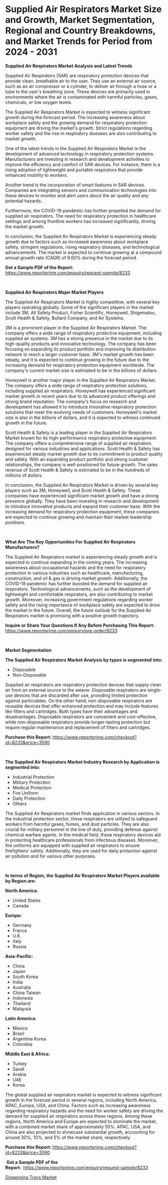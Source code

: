 <p><h1>Supplied Air Respirators Market Size and Growth, Market Segmentation, Regional and Country Breakdowns, and Market Trends for Period from 2024 -  2031</h1></p><p><strong>Supplied Air Respirators Market Analysis and Latest Trends</strong></p>
<p><p>Supplied Air Respirators (SAR) are respiratory protection devices that provide clean, breathable air to the user. They use an external air source, such as an air compressor or a cylinder, to deliver air through a hose or a tube to the user's breathing zone. These devices are primarily used in environments where the air is contaminated with harmful particles, gases, chemicals, or low oxygen levels.</p><p>The Supplied Air Respirators Market is expected to witness significant growth during the forecast period. The increasing awareness about workplace safety and the growing demand for respiratory protection equipment are driving the market's growth. Strict regulations regarding worker safety and the rise in respiratory diseases are also contributing to market growth.</p><p>One of the latest trends in the Supplied Air Respirators Market is the development of advanced technology in respiratory protection systems. Manufacturers are investing in research and development activities to improve the efficiency and comfort of SAR devices. For instance, there is a rising adoption of lightweight and portable respirators that provide enhanced mobility to workers.</p><p>Another trend is the incorporation of smart features in SAR devices. Companies are integrating sensors and communication technologies into these devices to monitor and alert users about the air quality and any potential hazards.</p><p>Furthermore, the COVID-19 pandemic has further propelled the demand for supplied air respirators. The need for respiratory protection in healthcare settings and among frontline workers has increased significantly, driving the market growth.</p><p>In conclusion, the Supplied Air Respirators Market is experiencing steady growth due to factors such as increased awareness about workplace safety, stringent regulations, rising respiratory diseases, and technological advancements. The market is expected to continue growing at a compound annual growth rate (CAGR) of 9.60% during the forecast period.</p></p>
<p><strong>Get a Sample PDF of the Report:&nbsp;</strong> <a href="https://www.reportprime.com/enquiry/request-sample/8233">https://www.reportprime.com/enquiry/request-sample/8233</a></p>
<p>&nbsp;</p>
<p><strong>Supplied Air Respirators Major Market Players</strong></p>
<p><p>The Supplied Air Respirators Market is highly competitive, with several key players operating globally. Some of the significant players in the market include 3M, All Safety Product, Fisher Scientific, Honeywell, Shigematsu, Scott Health & Safety, Bullard Company, and Air Systems.</p><p>3M is a prominent player in the Supplied Air Respirators Market. The company offers a wide range of respiratory protective equipment, including supplied air systems. 3M has a strong presence in the market due to its high-quality products and innovative technology. The company has been focusing on expanding its product portfolio and improving its distribution network to reach a larger customer base. 3M's market growth has been steady, and it is expected to continue growing in the future due to the increasing demand for respiratory protection equipment worldwide. The company's current market size is estimated to be in the billions of dollars.</p><p>Honeywell is another major player in the Supplied Air Respirators Market. The company offers a wide range of respiratory protection solutions, including supplied air respirators. Honeywell has experienced significant market growth in recent years due to its advanced product offerings and strong brand reputation. The company's focus on research and development has allowed it to introduce innovative respiratory protection solutions that meet the evolving needs of customers. Honeywell's market size is also in the billions of dollars, and it is expected to witness continued growth in the future.</p><p>Scott Health & Safety is a leading player in the Supplied Air Respirators Market known for its high-performance respiratory protective equipment. The company offers a comprehensive range of supplied air respirators designed for various industries and applications. Scott Health & Safety has experienced steady market growth due to its commitment to product quality and safety. With an expanding product portfolio and strong customer relationships, the company is well-positioned for future growth. The sales revenue of Scott Health & Safety is estimated to be in the hundreds of millions of dollars.</p><p>In conclusion, the Supplied Air Respirators Market is driven by several key players such as 3M, Honeywell, and Scott Health & Safety. These companies have experienced significant market growth and have a strong presence globally. They have been investing in research and development to introduce innovative products and expand their customer base. With the increasing demand for respiratory protection equipment, these companies are expected to continue growing and maintain their market leadership positions.</p></p>
<p>&nbsp;</p>
<p><strong>What Are The Key Opportunities For Supplied Air Respirators Manufacturers?</strong></p>
<p><p>The Supplied Air Respirators market is experiencing steady growth and is expected to continue expanding in the coming years. The increasing awareness about occupational hazards and the need for respiratory protection in various industries such as healthcare, manufacturing, construction, and oil & gas is driving market growth. Additionally, the COVID-19 pandemic has further boosted the demand for supplied air respirators. Technological advancements, such as the development of lightweight and comfortable respirators, are also contributing to market growth. Moreover, increasing government regulations regarding worker safety and the rising importance of workplace safety are expected to drive the market in the future. Overall, the future outlook for the Supplied Air Respirators market is promising with a positive growth trajectory.</p></p>
<p><strong>Inquire or Share Your Questions If Any Before Purchasing This Report:</strong> <a href="https://www.reportprime.com/enquiry/pre-order/8233">https://www.reportprime.com/enquiry/pre-order/8233</a></p>
<p>&nbsp;</p>
<p><strong>Market Segmentation</strong></p>
<p><strong>The Supplied Air Respirators Market Analysis by types is segmented into:</strong></p>
<p><ul><li>Disposable</li><li>Non-Disposable</li></ul></p>
<p><p>Supplied air respirators are respiratory protection devices that supply clean air from an external source to the wearer. Disposable respirators are single-use devices that are discarded after use, providing limited protection against particulates. On the other hand, non-disposable respirators are reusable devices that offer enhanced protection and may include features like filters and cartridges. Both types have their advantages and disadvantages. Disposable respirators are convenient and cost-effective, while non-disposable respirators provide longer-lasting protection but require regular maintenance and replacement of filters and cartridges.</p></p>
<p><strong>Purchase this Report:&nbsp;</strong><a href="https://www.reportprime.com/checkout?id=8233&price=3590">https://www.reportprime.com/checkout?id=8233&price=3590</a></p>
<p>&nbsp;</p>
<p><strong>The Supplied Air Respirators Market Industry Research by Application is segmented into:</strong></p>
<p><ul><li>Industrial Protection</li><li>Military Protection</li><li>Medical Protection</li><li>Fire Uniform</li><li>Daily Protection</li><li>Others</li></ul></p>
<p><p>The Supplied Air Respirators market finds application in various sectors. In the industrial protection sector, these respirators are utilized to safeguard workers from harmful gases, fumes, and dust particles. They are also crucial for military personnel in the line of duty, providing defense against chemical warfare agents. In the medical field, these respiratory devices aid in protecting healthcare professionals from infectious diseases. Moreover, fire uniforms are equipped with supplied air respirators to ensure firefighters' safety. Additionally, they are used for daily protection against air pollution and for various other purposes.</p></p>
<p>&nbsp;</p>
<p><strong>In terms of Region, the Supplied Air Respirators Market Players available by Region are:</strong></p>
<p>
    <p> <strong> North America: </strong>
        <ul>
            <li>United States</li>
            <li>Canada</li>
        </ul>
        </p> 
    <p> <strong> Europe: </strong>
        <ul>
            <li>Germany</li>
            <li>France</li>
            <li>U.K.</li>
            <li>Italy</li>
            <li>Russia</li>
        </ul>
        </p> 
    <p> <strong> Asia-Pacific: </strong>
        <ul>
            <li>China</li>
            <li>Japan</li>
            <li>South Korea</li>
            <li>India</li>
            <li>Australia</li>
            <li>China Taiwan</li>
            <li>Indonesia</li>
            <li>Thailand</li>
            <li>Malaysia</li>
        </ul>
        </p> 
    <p> <strong> Latin America: </strong>
        <ul>
            <li>Mexico</li>
            <li>Brazil</li>
            <li>Argentina Korea</li>
            <li>Colombia</li>
        </ul>
        </p> 
    <p> <strong> Middle East & Africa: </strong>
        <ul>
            <li>Turkey</li>
            <li>Saudi</li>
            <li>Arabia</li>
            <li>UAE</li>
            <li>Korea</li>
        </ul>
    </p>
    </p>
<p><p>The global supplied air respirators market is expected to witness significant growth in the forecast period in several regions, including North America, APAC, Europe, USA, and China. Factors such as increasing awareness regarding respiratory hazards and the need for worker safety are driving the demand for supplied air respirators across these regions. Among these regions, North America and Europe are expected to dominate the market, with a combined market share of approximately 55%. APAC, USA, and China are also projected to showcase substantial growth, accounting for around 30%, 10%, and 5% of the market share, respectively.</p></p>
<p><strong>Purchase this Report: </strong><a href="https://www.reportprime.com/checkout?id=8233&price=3590">https://www.reportprime.com/checkout?id=8233&price=3590</a></p>
<p>&nbsp;<strong>Get a Sample PDF of the Report:&nbsp;&nbsp;</strong><a href="https://www.reportprime.com/enquiry/request-sample/8233">https://www.reportprime.com/enquiry/request-sample/8233</a></p>
<p><strong></strong></p>
<p><p><a href="https://github.com/aasishrp01/Market-Research-Report-List-2/blob/main/dispensing-trays-market.md">Dispensing Trays Market</a></p></p>
